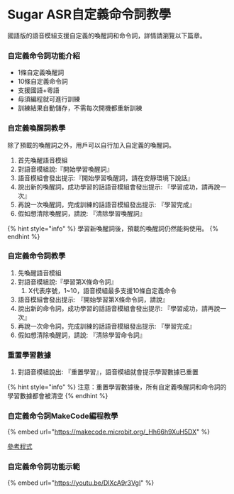 # Sugar ASR自定義命令詞教學

國語版的語音模組支援自定義的喚醒詞和命令詞，詳情請瀏覽以下篇章。

### 自定義命令詞功能介紹

* 1條自定義喚醒詞
* 10條自定義命令詞
* 支援國語+粵語
* 毋須編程就可進行訓練
* 訓練結果自動儲存，不需每次開機都重新訓練

### 自定義喚醒詞教學

除了預載的喚醒詞之外，用戶可以自行加入自定義的喚醒詞。

1. 首先喚醒語音模組
2. 對語音模組說:『開始學習喚醒詞』
3. 語音模組會發出提示:『開始學習喚醒詞，請在安靜環境下說話』
4. 說出新的喚醒詞，成功學習的話語音模組會發出提示: 『學習成功，請再說一次』
5. 再說一次喚醒詞，完成訓練的話語音模組發出提示: 『學習完成』
6. 假如想清除喚醒詞，請說: 『清除學習喚醒詞』

{% hint style="info" %}
學習新喚醒詞後，預載的喚醒詞仍然能夠使用。
{% endhint %}

### 自定義命令詞教學

1. 先喚醒語音模組
2. 對語音模組說:『學習第X條命令詞』
   1. X代表序號，1\~10，語音模組最多支援10條自定義命令
3. 語音模組會發出提示: 『開始學習第X條命令詞，請說』
4. 說出新的命令詞，成功學習的話語音模組會發出提示: 『學習成功，請再說一次』
5. 再說一次命令詞，完成訓練的話語音模組發出提示: 『學習完成』
6. 假如想清除喚醒詞，請說: 『清除學習命令詞』

### 重置學習數據

1. 對語音模組說出: 『重置學習』，語音模組就會提示學習數據已重置

{% hint style="info" %}
注意：重置學習數據後，所有自定義喚醒詞和命令詞的學習數據都會被清空
{% endhint %}

### 自定義命令詞MakeCode編程教學

{% embed url="https://makecode.microbit.org/_Hh66h9XuH5DX" %}

[參考程式](https://makecode.microbit.org/\_Hh66h9XuH5DX)

### 自定義命令詞功能示範

{% embed url="https://youtu.be/DlXcA9r3VgI" %}
